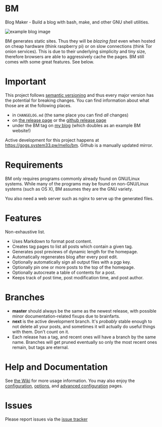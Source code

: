 # BM

Blog Maker - Build a blog with bash, make, and other GNU shell utilities.

![example blog image](https://i.imgur.com/6chb1CG.png)

BM generates static sites. Thus they will be _blazing fast_
even when hosted on cheap hardware (think raspberry pi) or on slow connections
(think Tor onion services). This is due to their underlying simplicity and tiny
size, therefore browsers are able to aggressively cache the pages. BM still
comes with some great features. See below.

# Important

This project follows [semantic versioning](http://semver.org/) and thus every
major version has the potential for breaking changes. You can find information
about what those are at the following places.

- in `CHANGELOG.md` (the same place you can find _all_ changes)
- on [the release page][gogs-releases] or the [github release
  page][gh-releases]
- under the BM tag on [my blog][blog-bm-tag] (which doubles as an example BM
  website!)

Active development for this project happens at
<https://gogs.system33.pw/mello/bm>. Github is a manually updated mirror.

# Requirements

BM only requires programs commonly already found on GNU/Linux systems. While
many of the programs may be found on non-GNU/Linux systems (such as OS X), BM
assumes they are the GNU variety.

You also need a web server such as nginx to serve up the generated files.

# Features

Non-exhaustive list.

- Uses Markdown to format post content.
- Creates tag pages to list all posts which contain a given tag.
- Generates post previews of dynamic length for the homepage.
- Automatically regenerates blog after every post edit.
- Optionally automatically sign all output files with a pgp key.
- Optionally pin one or more posts to the top of the homepage.
- Optionally autocreate a table of contents for a post.
- Keeps track of post time, post modification time, and post author.

# Branches

- __master__ should always be the same as the newest release, with possible
  minor documentation-related fixups due to brainfarts.
- __next__ is the active development branch. It's _probably_ stable enough to
  not delete all your posts, and sometimes it will actually do useful things
  with them. Don't count on it.
- Each release has a tag, and recent ones will have a branch by the same name.
  Branches will get pruned eventually so only the most recent ones remain, but
  tags are eternal.

# Help and Documentation

See [the Wiki][wiki] for more usage information. You may also enjoy the
[configuration][conf], [options][opts], and [advanced configuration][advconf]
pages.

# Issues

Please report issues via the [issue tracker]

[wiki]: https://gogs.system33.pw/mello/bm/wiki
[conf]: https://gogs.system33.pw/mello/bm/wiki/Configuration
[advconf]: https://gogs.system33.pw/mello/bm/wiki/AdvancedConfiguration
[opts]: https://gogs.system33.pw/mello/bm/wiki/Options
[issue tracker]: https://gogs.system33.pw/mello/bm/issues
[gogs-releases]: https://gogs.system33.pw/mello/bm/releases
[gh-releases]: https://github.com/pastly/bm/releases
[blog-bm-tag]: https://matt.traudt.xyz/tags/bm.html
